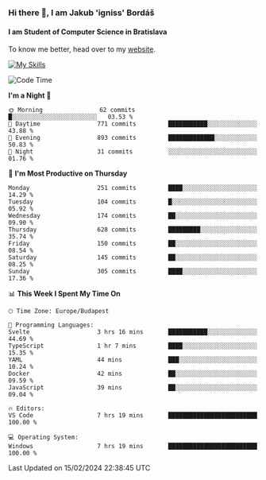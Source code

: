 ### Hi there 👋, I am Jakub 'igniss' Bordáš

#### I am Student of Computer Science in Bratislava
To know me better, head over to my [website](https://bordas.sk).

[![My Skills](https://skillicons.dev/icons?i=js,html,css,figma,svelte,java,kotlin,python,postgresql,typescript,nest,nodejs)](https://bordas.sk)


<!--START_SECTION:waka-->
![Code Time](http://img.shields.io/badge/Code%20Time-1%2C407%20hrs%2057%20mins-blue)

**I'm a Night 🦉** 

```text
🌞 Morning                62 commits          █░░░░░░░░░░░░░░░░░░░░░░░░   03.53 % 
🌆 Daytime                771 commits         ███████████░░░░░░░░░░░░░░   43.88 % 
🌃 Evening                893 commits         █████████████░░░░░░░░░░░░   50.83 % 
🌙 Night                  31 commits          ░░░░░░░░░░░░░░░░░░░░░░░░░   01.76 % 
```
📅 **I'm Most Productive on Thursday** 

```text
Monday                   251 commits         ████░░░░░░░░░░░░░░░░░░░░░   14.29 % 
Tuesday                  104 commits         █░░░░░░░░░░░░░░░░░░░░░░░░   05.92 % 
Wednesday                174 commits         ██░░░░░░░░░░░░░░░░░░░░░░░   09.90 % 
Thursday                 628 commits         █████████░░░░░░░░░░░░░░░░   35.74 % 
Friday                   150 commits         ██░░░░░░░░░░░░░░░░░░░░░░░   08.54 % 
Saturday                 145 commits         ██░░░░░░░░░░░░░░░░░░░░░░░   08.25 % 
Sunday                   305 commits         ████░░░░░░░░░░░░░░░░░░░░░   17.36 % 
```


📊 **This Week I Spent My Time On** 

```text
🕑︎ Time Zone: Europe/Budapest

💬 Programming Languages: 
Svelte                   3 hrs 16 mins       ███████████░░░░░░░░░░░░░░   44.69 % 
TypeScript               1 hr 7 mins         ████░░░░░░░░░░░░░░░░░░░░░   15.35 % 
YAML                     44 mins             ███░░░░░░░░░░░░░░░░░░░░░░   10.24 % 
Docker                   42 mins             ██░░░░░░░░░░░░░░░░░░░░░░░   09.59 % 
JavaScript               39 mins             ██░░░░░░░░░░░░░░░░░░░░░░░   09.04 % 

🔥 Editors: 
VS Code                  7 hrs 19 mins       █████████████████████████   100.00 % 

💻 Operating System: 
Windows                  7 hrs 19 mins       █████████████████████████   100.00 % 
```


 Last Updated on 15/02/2024 22:38:45 UTC
<!--END_SECTION:waka-->
